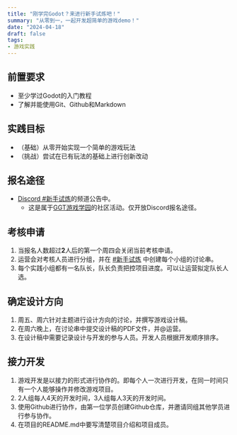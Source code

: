 ```yaml
---
title: "刚学完Godot？来进行新手试炼吧！"
summary: "从零到一，一起开发超简单的游戏demo！"
date: "2024-04-18"
draft: false
tags:
- 游戏实践
---
```

## 前置要求
- 至少学过Godot的入门教程
- 了解并能使用Git、Github和Markdown

## 实践目标
- （基础）从零开始实现一个简单的游戏玩法
- （挑战）尝试在已有玩法的基础上进行创新改动

## 报名途径

- [Discord #新手试炼](https://discord.com/channels/1222143186151936091/1222837913025384498)的频道公告中。
    - 这是属于[GGT游戏学园](/blog/02-welcome-to-our-discord-community)的社区活动。仅开放Discord报名途径。

## 考核申请
1. 当报名人数超过**2**人后的第一个周四会关闭当前考核申请。
2. 运营会对考核人员进行分组，并在 [#新手试炼](https://discord.com/channels/1222143186151936091/1222837913025384498) 中创建每个小组的讨论串。
3. 每个实践小组都有一名队长，队长负责把控项目进度。可以让运营拟定队长人选。

## 确定设计方向
1. 周五、周六针对主题进行设计方向的讨论，并撰写游戏设计稿。
2. 在周六晚上，在讨论串中提交设计稿的PDF文件，并@运营。
3. 在设计稿中需要记录设计与开发的参与人员。开发人员根据开发顺序排序。

## 接力开发
1. 游戏开发是以接力的形式进行协作的。即每个人一次进行开发，在同一时间只有一个人能够操作并修改游戏项目。
2. 2人组每人4天的开发时间，3人组每人3天的开发时间。
3. 使用Github进行协作，由第一位学员创建Github仓库，并邀请同组其他学员进行参与协作。
4. 在项目的README.md中要写清楚项目介绍和项目成员。
